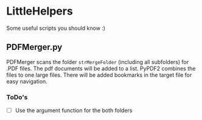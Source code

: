# LittleHelpers
Some useful scripts you should know :)

## PDFMerger.py

PDFMerger scans the folder `strMergeFolder` (including all subfolders) for .PDF files. The pdf documents will be added to a list. PyPDF2 combines the files to one large files. There will be added bookmarks in the target file for easy navigation.

### ToDo's

- [ ] Use the argument function for the both folders